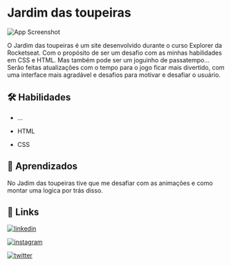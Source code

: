 # Jardim das toupeiras

![App Screenshot](https://i.imgur.com/CHT6G0O.png)

O Jardim das toupeiras é um site desenvolvido durante o curso Explorer da Rocketseat. Com o propósito de ser um desafio com as minhas habilidades em CSS e HTML. Mas também pode ser um joguinho de passatempo... Serão feitas atualizações com o tempo para o jogo ficar mais divertido, com uma interface mais agradável e desafios para motivar e desafiar o usuário.


## 🛠 Habilidades

- ...

- HTML

- CSS


## 🧠 Aprendizados

No Jadim das toupeiras tive que me desafiar com as animações e como montar uma logica por trás disso.


## 🔗 Links
[![linkedin](https://img.shields.io/badge/linkedin-0A66C2?style=for-the-badge&logo=linkedin&logoColor=white)](https://www.linkedin.com/in/dyonathas-matos-teles-b75b4324a/)

[![instagram](https://img.shields.io/badge/-Instagram-%23E4405F?style=for-the-badge&logo=instagram&logoColor=white)](https://www.instagram.com/dyoninhas_77/)

[![twitter](https://img.shields.io/badge/twitter-1DA1F2?style=for-the-badge&logo=twitter&logoColor=white)](https://twitter.com/Dyonathas_Teles)

